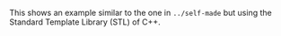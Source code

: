This shows an example similar to the one in `../self-made` but using the
Standard Template Library (STL) of C++.
